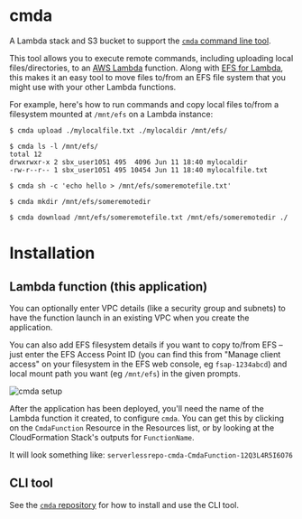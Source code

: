 # cmda

A Lambda stack and S3 bucket to support the [`cmda` command line tool](https://github.com/lambci/cmda).

This tool allows you to execute remote commands, including uploading local files/directories,
to an [AWS Lambda](https://aws.amazon.com/lambda/) function. Along with [EFS for Lambda](https://docs.aws.amazon.com/lambda/latest/dg/services-efs.html),
this makes it an easy tool to move files to/from an EFS file system that you might use with your other Lambda functions.

For example, here's how to run commands and copy local files to/from a filesystem mounted at `/mnt/efs` on a Lambda instance:

```console
$ cmda upload ./mylocalfile.txt ./mylocaldir /mnt/efs/

$ cmda ls -l /mnt/efs/
total 12
drwxrwxr-x 2 sbx_user1051 495  4096 Jun 11 18:40 mylocaldir
-rw-r--r-- 1 sbx_user1051 495 10454 Jun 11 18:40 mylocalfile.txt

$ cmda sh -c 'echo hello > /mnt/efs/someremotefile.txt'

$ cmda mkdir /mnt/efs/someremotedir

$ cmda download /mnt/efs/someremotefile.txt /mnt/efs/someremotedir ./
```

# Installation

## Lambda function (this application)

You can optionally enter VPC details (like a security group and subnets) to have the function launch in an existing VPC when you create the application.

You can also add EFS filesystem details if you want to copy to/from EFS – just enter the EFS Access Point ID
(you can find this from "Manage client access" on your filesystem in the EFS web console, eg `fsap-1234abcd`) and
local mount path you want (eg `/mnt/efs`) in the given prompts.

![cmda setup](https://lambci.s3.amazonaws.com/assets/cmda_sar_config.png)

After the application has been deployed, you'll need the name of the Lambda function it created, to configure `cmda`.
You can get this by clicking on the `CmdaFunction` Resource in the Resources list, or by looking at the CloudFormation Stack's outputs for `FunctionName`.

It will look something like: `serverlessrepo-cmda-CmdaFunction-12Q3L4R5I6O76`

## CLI tool

See the [`cmda` repository](https://github.com/lambci/cmda) for how to install and use the CLI tool.
